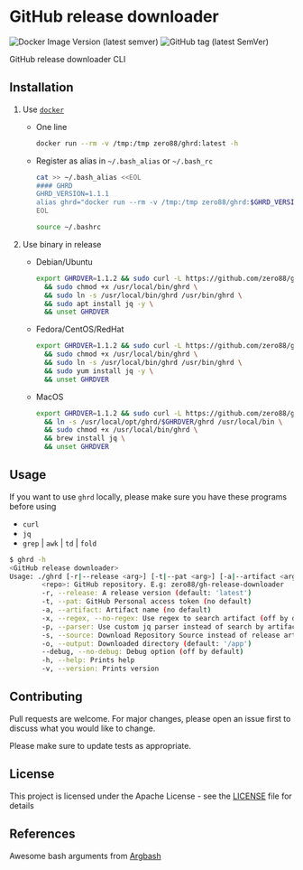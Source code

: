 # GitHub release downloader

![Docker Image Version (latest semver)](https://img.shields.io/docker/v/zero88/ghrd?sort=semver&style=flat-square)
![GitHub tag (latest SemVer)](https://img.shields.io/github/v/tag/zero88/gh-release-downloader?sort=semver)

GitHub release downloader CLI

## Installation

1. Use [`docker`](https://hub.docker.com/r/zero88/ghrd)

    - One line

      ```bash
      docker run --rm -v /tmp:/tmp zero88/ghrd:latest -h
      ```

    - Register as alias in `~/.bash_alias` or `~/.bash_rc`

      ```bash
      cat >> ~/.bash_alias <<EOL
      #### GHRD
      GHRD_VERSION=1.1.1
      alias ghrd="docker run --rm -v /tmp:/tmp zero88/ghrd:$GHRD_VERSION"
      EOL

      source ~/.bashrc
      ```

2. Use binary in release

    - Debian/Ubuntu

      ```bash
      export GHRDVER=1.1.2 && sudo curl -L https://github.com/zero88/gh-release-downloader/releases/download/v$GHRDVER/ghrd -o /usr/local/bin/ghrd \
        && sudo chmod +x /usr/local/bin/ghrd \
        && sudo ln -s /usr/local/bin/ghrd /usr/bin/ghrd \
        && sudo apt install jq -y \
        && unset GHRDVER
      ```

    - Fedora/CentOS/RedHat

      ```bash
      export GHRDVER=1.1.2 && sudo curl -L https://github.com/zero88/gh-release-downloader/releases/download/v$GHRDVER/ghrd -o /usr/local/bin/ghrd \
        && sudo chmod +x /usr/local/bin/ghrd \
        && sudo ln -s /usr/local/bin/ghrd /usr/bin/ghrd \
        && sudo yum install jq -y \
        && unset GHRDVER
      ```

    - MacOS

      ```bash
      export GHRDVER=1.1.2 && sudo curl -L https://github.com/zero88/gh-release-downloader/releases/download/v$GHRDVER/ghrd -o /usr/local/opt/ghrd/$GHRDVER \
        && ln -s /usr/local/opt/ghrd/$GHRDVER/ghrd /usr/local/bin \
        && sudo chmod +x /usr/local/bin/ghrd \
        && brew install jq \
        && unset GHRDVER
      ```

## Usage

If you want to use `ghrd` locally, please make sure you have these programs before using

- `curl`
- `jq`
- `grep` | `awk` | `td` | `fold`

```bash
$ ghrd -h
<GitHub release downloader>
Usage: ./ghrd [-r|--release <arg>] [-t|--pat <arg>] [-a|--artifact <arg>] [-x|--(no-)regex] [-p|--parser <arg>] [-s|--source <SOURCE>] [-o|--output <arg>] [--(no-)debug] [-h|--help] [-v|--version] <repo>
        <repo>: GitHub repository. E.g: zero88/gh-release-downloader
        -r, --release: A release version (default: 'latest')
        -t, --pat: GitHub Personal access token (no default)
        -a, --artifact: Artifact name (no default)
        -x, --regex, --no-regex: Use regex to search artifact (off by default)
        -p, --parser: Use custom jq parser instead of search by artifact name (no default)
        -s, --source: Download Repository Source instead of release artifact. Can be one of: 'zip', 'tar' and '' (no default)
        -o, --output: Downloaded directory (default: '/app')
        --debug, --no-debug: Debug option (off by default)
        -h, --help: Prints help
        -v, --version: Prints version
```

## Contributing

Pull requests are welcome. For major changes, please open an issue first to discuss what you would like to change.

Please make sure to update tests as appropriate.

## License

This project is licensed under the Apache License - see the [LICENSE](./LICENSE) file for details

## References

Awesome bash arguments from [Argbash](https://argbash.io)
